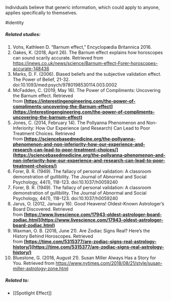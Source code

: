 Individuals believe that generic information, which could apply to anyone, applies specifically to themselves.

#identity 

##### Related studies: 

1. Vohs, Kathleen D. “Barnum effect,” Encyclopædia Britannica 2016.
2. Oakes, K. (2018, April 26). The Barnum effect explains how horoscopes can sound scarily accurate. Retrieved from https://inews.co.uk/news/science/Barnum-effect-Forer-horoscopes-accurate-148436
3. Marks, D. F. (2006). Biased beliefs and the subjective validation effect. The Power of Belief, 21-32. doi:10.1093/med:psych/9780198530114.003.0002
4. McFadden, C. (2019, May 16). The Power of Compliments: Uncovering the Barnum effect. Retrieved from **[https://interestingengineering.com/the-power-of-compliments-uncovering-the-Barnum-effect](https://interestingengineering.com/the-power-of-compliments-uncovering-the-barnum-effect)**
5. Jones, C. (2014, February 14). The Pollyanna Phenomenon and Non-Inferiority: How Our Experience (and Research) Can Lead to Poor Treatment Choices. Retrieved from **[https://sciencebasedmedicine.org/the-pollyanna-phenomenon-and-non-inferiority-how-our-experience-and-research-can-lead-to-poor-treatment-choices/](https://sciencebasedmedicine.org/the-pollyanna-phenomenon-and-non-inferiority-how-our-experience-and-research-can-lead-to-poor-treatment-choices/)**
6. Forer, B. R. (1949). The fallacy of personal validation: A classroom demonstration of gullibility. The Journal of Abnormal and Social Psychology, 44(1), 118-123. doi:10.1037/h0059240
7. Forer, B. R. (1949). The fallacy of personal validation: A classroom demonstration of gullibility. The Journal of Abnormal and Social Psychology, 44(1), 118-123. doi:10.1037/h0059240
8. Jarus, O. (2012, January 16). Good Heavens! Oldest-Known Astrologer’s Board Discovered. Retrieved from **[https://www.livescience.com/17943-oldest-astrologer-board-zodiac.html](https://www.livescience.com/17943-oldest-astrologer-board-zodiac.html)**
9. Waxman, O. B. (2018, June 21). Are Zodiac Signs Real? Here’s the History Behind Horoscopes. Retrieved from **[https://time.com/5315377/are-zodiac-signs-real-astrology-history/](https://time.com/5315377/are-zodiac-signs-real-astrology-history/)**
10. Bluestone, G. (2018, August 21). Susan Miller Always Has a Story for You. Retrieved from https://www.nytimes.com/2018/08/21/style/susan-miller-astrology-zone.html

##### Related to:

- [[Spotlight Effect]] 